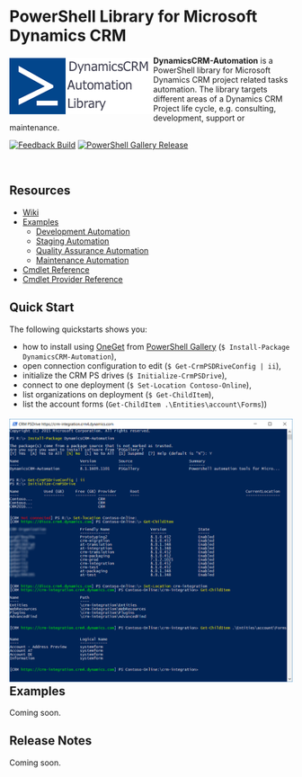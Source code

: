 # PowerShell Library for Microsoft Dynamics CRM

<a href="https://github.com/ostools/DynamicsCRM-Automation"><img src="logo.png" align="left" vspace="4"></a>

**DynamicsCRM-Automation** is a PowerShell library for Microsoft Dynamics CRM project related tasks automation. 
The library targets different areas of a Dynamics CRM Project life cycle, e.g. consulting, development, support or maintenance.

[![Feedback Build](https://ci.appveyor.com/api/projects/status/h5ew281tw33s3jti?svg=true&passingText=Feedback%20Build%20-%20OK&failingText=Feedback%20Build%20-%20Fails&pendingText=Feedback%20Build%20-%20Pending)](https://ci.appveyor.com/project/JozsefHorvath/dynamicscrm-automation)
[![PowerShell Gallery Release](https://ci.appveyor.com/api/projects/status/p9avq7ngyhiao7qp?svg=true&passingText=PowerShell%20Gallery%20Release%20-%20OK&failingText=PowerShell%20Gallery%20Release%20-%20Fails&pendingText=PowerShell%20Gallery%20Release%20-%20Pending)](https://ci.appveyor.com/project/JozsefHorvath/dynamicscrm-automation-ndmcj)

<br/>

## Resources

* [Wiki](https://github.com/ostools/dynamicscrm-automation/wiki)
* [Examples](https://github.com/ostools/dynamicscrm-automation/wiki/CmdletReference.md)
  * [Development Automation](https://github.com/ostools/dynamicscrm-automation/wiki/CmdletReference.md)
  * [Staging Automation](https://github.com/ostools/dynamicscrm-automation/wiki/CmdletReference.md)
  * [Quality Assurance Automation](https://github.com/ostools/dynamicscrm-automation/wiki/CmdletReference.md)
  * [Maintenance Automation](https://github.com/ostools/dynamicscrm-automation/wiki/CmdletReference.md)
* [Cmdlet Reference](https://github.com/ostools/dynamicscrm-automation/wiki/CmdletReference.md)
* [Cmdlet Provider Reference](https://github.com/ostools/dynamicscrm-automation/wiki/CmdletReference.md)

## Quick Start

The following quickstarts shows you:
- how to install using [OneGet](https://github.com/OneGet/oneget) from [PowerShell Gallery](https://www.powershellgallery.com/gettingstarted) (``` $ Install-Package DynamicsCRM-Automation ```),
- open connection configuration to edit (``` $ Get-CrmPSDRiveConfig | ii ```),
- initialize the CRM PS drives (``` $ Initialize-CrmPSDrive ```),
- connect to one deployment (``` $ Set-Location Contoso-Online ```),
- list organizations on deployment (``` $ Get-ChildItem ```),
- list the account forms (``` Get-ChildItem .\Entities\account\Forms ```))

<a href="https://github.com/ostools/DynamicsCRM-Automation"><img src="quickstart.png" align="left" vspace="4"></a><br />

## Examples

Coming soon.

## Release Notes

Coming soon.